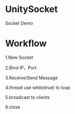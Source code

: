 # UnitySocket
Socket Demo

# Workflow

1.New Socket

2.Bind IP，Port

3.Receive/Send Message

4.thread use while(true) to loop 

5.broadcast to clients

6.close
